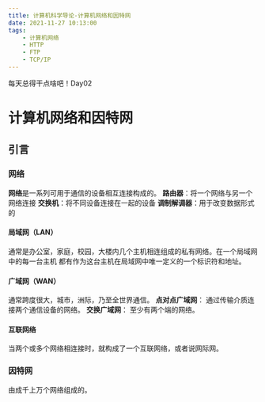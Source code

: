 ```yaml
---
title: 计算机科学导论-计算机网络和因特网
date: 2021-11-27 10:13:00
tags:
    - 计算机网络
    - HTTP
    - FTP
    - TCP/IP
---
```


每天总得干点啥吧！Day02
# 计算机网络和因特网
## 引言
### 网络
**网络**是一系列可用于通信的设备相互连接构成的。
**路由器**：将一个网络与另一个网络连接
**交换机**：将不同设备连接在一起的设备
**调制解调器**：用于改变数据形式的
#### 局域网（LAN）
通常是办公室，家庭，校园，大楼内几个主机相连组成的私有网络。在一个局域网中的每一台主机
都有作为这台主机在局域网中唯一定义的一个标识符和地址。
#### 广域网（WAN）
通常跨度很大，城市，洲际，乃至全世界通信。
**点对点广域网**： 通过传输介质连接两个通信设备的网络。
**交换广域网**： 至少有两个端的网络。
#### 互联网络
当两个或多个网络相连接时，就构成了一个互联网络，或者说网际网。
### 因特网
由成千上万个网络组成的。
